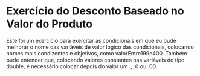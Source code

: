 # Exercício do Desconto Baseado no Valor do Produto

Este foi um exercício para exercitar as condicionais em que eu pude melhorar o nome das variáveis de valor lógico das condicionais, colocando nomes mais condizentes e objetivos, como valorEntre199e400. Também pude entender que, colocando valores constantes nas variáveis do tipo double, é necessário colocar depois do valor um ., .0 ou .00.